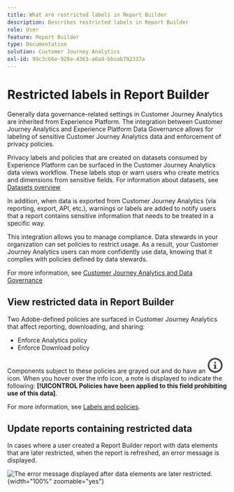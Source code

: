 ```yaml
---
title: What are restricted labels in Report Builder
description: Describes restricted labels in Report Builder
role: User
feature: Report Builder
type: Documentation
solution: Customer Journey Analytics
exl-id: 99c3c66e-928e-4363-a6a9-bbcab792337a
---
```

# Restricted labels in Report Builder

Generally data governance-related settings in Customer Journey Analytics are inherited from Experience Platform. The integration between Customer Journey Analytics and Experience Platform Data Governance allows for labeling of sensitive Customer Journey Analytics data and enforcement of privacy policies.

Privacy labels and policies that are created on datasets consumed by Experience Platform can be surfaced in the Customer Journey Analytics data views workflow. These labels stop or warn users who create metrics and dimensions from sensitive fields. For information about datasets, see [Datasets overview](https://experienceleague.adobe.com/en/docs/experience-platform/catalog/datasets/overview)

In addition, when data is exported from Customer Journey Analytics (via reporting, export, API, etc.), warnings or labels are added to notify users that a report contains sensitive information that needs to be treated in a specific way.

This integration allows you to manage compliance. Data stewards in your organization can set policies to restrict usage. As a result, your Customer Journey Analytics users can more confidently use data, knowing that it complies with policies defined by data stewards.

For more information, see [Customer Journey Analytics and Data Governance](https://experienceleague.adobe.com/en/docs/analytics-platform/using/cja-privacy/privacy-overview)

## View restricted data in Report Builder

Two Adobe-defined policies are surfaced in Customer Journey Analytics that affect reporting, downloading, and sharing:

* Enforce Analytics policy
* Enforce Download policy

Components subject to these policies are grayed out and do have an ![InfoOutline](/help/assets/icons/InfoOutline.svg) icon. When you hover over the info icon, a note is displayed to indicate the following: **[!UICONTROL Policies have been applied to this field prohibiting use of this data]**. 

For more information, see [Labels and policies](https://experienceleague.adobe.com/en/docs/analytics-platform/using/cja-dataviews/data-governance).

<!--

![The policy note indicating prohibited use of data.](assets/rb-restricted-label.png){zoomable="yes"}
-->

## Update reports containing restricted data

In cases where a user created a Report Builder report with data elements that are later restricted, when the report is refreshed, an error message is displayed.

![The error message displayed after data elements are later restricted.](assets/error-restricted-data.png){width="100%" zoomable="yes"}
